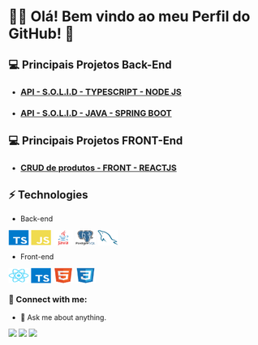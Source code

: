 

# 🖖🏻  Olá! Bem vindo ao meu Perfil do GitHub!  🖖

## 💻 Principais Projetos Back-End
* ### [**API - S.O.L.I.D - TYPESCRIPT - NODE JS**](https://github.com/BrunoTAlcantara/back-end-node) 
* ### [**API - S.O.L.I.D - JAVA - SPRING BOOT**](https://github.com/BrunoTAlcantara/back-end-node) 

## 💻 Principais Projetos FRONT-End
* ### [**CRUD de produtos - FRONT - REACTJS**](https://github.com/BrunoTAlcantara/Front-React) 


## ⚡ Technologies

* Back-end

<div style="display: inline_block">
    <img align="center" height="30" width="40" src="https://raw.githubusercontent.com/devicons/devicon/master/icons/typescript/typescript-original.svg">
   <img align="center" height="30" width="40" src="https://raw.githubusercontent.com/devicons/devicon/master/icons/javascript/javascript-plain.svg">
   <img align="center" height="30" width="40" src="https://raw.githubusercontent.com/devicons/devicon/master/icons/java/java-original-wordmark.svg">
   <img align="center" height="30" width="40" src="https://raw.githubusercontent.com/devicons/devicon/master/icons/postgresql/postgresql-original-wordmark.svg">
   <img align="center" height="30" width="40" src="https://raw.githubusercontent.com/devicons/devicon/master/icons/mysql/mysql-original.svg">
</div>

* Front-end

<div style="display: inline_block">
  <img align="center"  height="30" width="40" src="https://raw.githubusercontent.com/devicons/devicon/master/icons/react/react-original.svg">
  <img align="center" height="30" width="40" src="https://raw.githubusercontent.com/devicons/devicon/master/icons/typescript/typescript-original.svg">
   <img align="center" height="30" width="40" src="https://raw.githubusercontent.com/devicons/devicon/master/icons/html5/html5-original.svg">
   <img align="center" height="30" width="40" src="https://raw.githubusercontent.com/devicons/devicon/master/icons/css3/css3-original.svg">
 
</div>


### 🤝 Connect with me:
- 💬 Ask me about anything.

<div style="display: inline_block">
<a href="https://www.linkedin.com/in/brunotalcantara/" target="_blank"><img src="https://img.shields.io/badge/-LinkedIn-%230077B5?style=for-the-badge&logo=linkedin&logoColor=white" target="_blank"></a>
<a href="mailto:brunotheodoro123@gmail.com" target="_blank"><img src="https://img.shields.io/badge/-email-%230077B5?style=for-the-badge&logo=gmail&logoColor=white" target="_blank"></a>
<a href="https://api.whatsapp.com/send?phone=5511971944409" target="_blank"><img src="https://img.shields.io/badge/-whatsapp-%230077B5?style=for-the-badge&logo=whatsapp&logoColor=white" target="_blank"></a>






